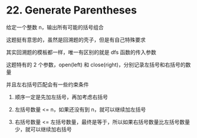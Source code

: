 # 22. Generate Parentheses
给定一个整数 n，输出所有可能的括号组合

这题挺有意思的，虽然是回溯题的壳子，但是有自己特殊要求

其实回溯题的模板都一样，唯一有区别的就是 dfs 函数的传入参数

这题特有的 2 个参数，open(left) 和 close(right)，分别记录左括号和右括号的数量

并且左右括号匹配会有一些约束条件

1. 顺序一定是先加左括号，再加考虑右括号 

2. 左括号数量 <= n，如果还没有到 n，就可以继续加左括号

3. 右括号数量 <= 左括号数量，最终是等于，所以如果右括号数量比左括号数量少，就可以继续加右括号

